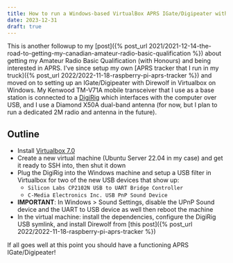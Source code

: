 ```yaml
---
title: How to run a Windows-based VirtualBox APRS IGate/Digipeater with a Digirig
date: 2023-12-31
draft: true
---
```


This is another followup to my [post]({% post_url 2021/2021-12-14-the-road-to-getting-my-canadian-amateur-radio-basic-qualification %}) about getting my Amateur Radio Basic Qualification (with Honours) and being interested in APRS. I've since setup my own [APRS tracker that I run in my truck]({% post_url 2022/2022-11-18-raspberry-pi-aprs-tracker %}) and moved on to setting up an IGate/Digipeater with Direwolf in Virtualbox on Windows. My Kenwood TM-V71A mobile transceiver that I use as a base station is connected to a [DigiRig](https://digirig.net/product/digirig-mobile/) which interfaces with the computer over USB, and I use a Diamond X50A dual-band antenna (for now, but I plan to run a dedicated 2M radio and antenna in the future).

<!-- break -->

## Outline

- Install [Virtualbox 7.0](https://www.virtualbox.org/wiki/Downloads)
- Create a new virtual machine (Ubuntu Server 22.04 in my case) and get it ready to SSH into, then shut it down
- Plug the DigiRig into the Windows machine and setup a USB filter in Virtualbox for two of the new USB devices that show up:
  - `Silicon Labs CP2102N USB to UART Bridge Controller`
  - `C-Media Electronics Inc. USB PnP Sound Device`
- **IMPORTANT**: In Windows > Sound Settings, disable the UPnP Sound device and the UART to USB device as well then reboot the machine
- In the virtual machine: install the dependencies, configure the DigiRig USB symlink, and install Direwolf from [this post]({% post_url 2022/2022-11-18-raspberry-pi-aprs-tracker %})

If all goes well at this point you should have a functioning APRS IGate/Digipeater!
